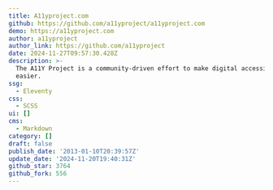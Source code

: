 ```yaml
---
title: A11yproject.com
github: https://github.com/a11yproject/a11yproject.com
demo: https://a11yproject.com
author: a11yproject
author_link: https://github.com/a11yproject
date: 2024-11-27T09:57:30.428Z
description: >-
  The A11Y Project is a community-driven effort to make digital accessibility
  easier.
ssg:
  - Eleventy
css:
  - SCSS
ui: []
cms:
  - Markdown
category: []
draft: false
publish_date: '2013-01-10T20:39:57Z'
update_date: '2024-11-20T19:40:31Z'
github_star: 3764
github_fork: 556
---
```

